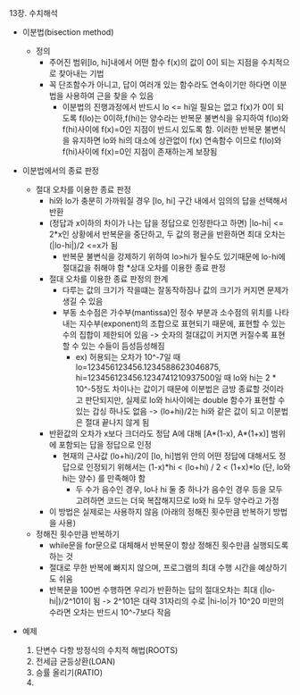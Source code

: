 13장. 수치해석

* 이분법(bisection method)
	* 정의
		* 주어진 범위[lo, hi]내에서 어떤 함수 f(x)의 값이 0이 되는 지점을 수치적으로 찾아내는 기법
		* 꼭 단조함수가 아니고, 답이 여러개 있는 함수라도 연속이기만 하다면 이분법을 사용하여 근을 찾을 수 있음
			* 이분법의 진행과정에서 반드시 lo <= hi일 필요는 없고 f(x)가 0이 되도록 f(lo)는 0이하,f(hi)는 양수라는 반복문 불변식을 유지하여 f(lo)와 f(hi)사이에 f(x)=0인 지점이 반드시 있도록 함. 이러한 반복문 불변식을 유지하면 lo와 hi의 대소에 상관없이 f(x) 연속함수 이므로 f(lo)와 f(hi)사이에 f(x)=0인 지점이 존재하는게 보장됨
			
* 이분법에서의 종료 판정 
	* 절대 오차를 이용한 종료 판정
		* hi와 lo가 충분히 가까워질 경우 [lo, hi] 구간 내에서 임의의 답을 선택해서 반환
		* (정답과 x이하의 차이가 나는 답을 정답으로 인정한다고 하면) |lo-hi| <= 2\*x인 상황에서 반복문을 중단하고, 두 값의 평균을 반환하면 최대 오차는 (|lo-hi|)/2 <=x가 됨
			* 반복문 불변식을 강제하기 위하여 lo>hi가 될수도 있기때문에 lo-hi에 절대값을 취해야 함
	*상대 오차를 이용한 종료 판정
		* 절대 오차를 이용한 종료 판정의 한계
			* 다루는 값의 크기가 작을떄는 잘동작하짐나 값의 크기가 커지면 문제가 생길 수 있음
			* 부동 소수점은 가수부(mantissa)인 정수 부분과 소수점의 위치를 나타내는 지수부(exponent)의 조합으로 표현되기 때문에, 표현할 수 있는 수의 집합이 제한되어 있음 -> 숫자의 절대값이 커지면 커질수록 표현할 수 있는 수들이 듬성듬성해짐
				* ex) 허용되는 오차가 10^-7일 때 lo=123456123456.1234588623046875, hi=123456123456.1234741210937500일 때 lo와 hi는 2 \* 10^-5정도 차이나는 값이기 때문에 이분법은 금방 종료할 것이라고 판단되지만, 실제로 lo와 hi사이에는 double 함수가 표현할 수 있는 갑싱 하나도 없음 -> (lo+hi)/2는 hi와 같은 값이 되고 이분법은 절대 끝나지 않게 됨
		* 반환값의 오차가 x보다 크더라도 정답 A에 대해 [A\*(1-x), A\*(1+x)] 범위에 포함되는 답을 정답으로 인정
			* 현재의 근사값 (lo+hi)/2이 [lo, hi]범위 안의 어떤 정답에 대해서도 정답으로 인정되기 위해서는 (1-x)\*hi < (lo+hi) / 2 < (1+x)\*lo (단, lo와 hi는 양수) 를 만족해야 함
				* 두 수가 음수인 경우, lo나 hi 둘 중 하나가 음수인 경우 등을 모두 고려하면 코드는 더욱 복잡해지므로 lo와 hi 모두 양수라고 가정
		* 이 방법은 실제로는 사용하지 않음 (아래의 정해진 횟수만큼 반복하기 방법을 사용)
	* 정해진 횟수만큼 반복하기
		* while문을 for문으로 대체해서 반복문이 항상 정해진 횟수만큼 실행되도록 하는 것
		* 절대로 무한 반복에 빠지지 않으며, 프로그램의 최대 수행 시간을 예상하기도 쉬움
		* 반복문을 100번 수행하면 우리가 반환하는 답의 절대오차는 최대 (|lo-hi|)/2^101이 됨 -> 2^101은 대략 31자리의 수로 |hi-lo|가 10^20 미만의 수라면 오차는 반드시 10^-7보다 작음
			

	
* 예제
	1. 단변수 다항 방정식의 수치적 해법(ROOTS)
	2. 전세금 균등상환(LOAN)
	3. 승률 올리기(RATIO)
	4. 
	